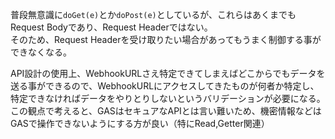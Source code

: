 普段無意識に`doGet(e)`とか`doPost(e)`としているが、これらはあくまでもRequest Bodyであり、Request Headerではない。  
そのため、Request Headerを受け取りたい場合があってもうまく制御する事ができなくなる。

API設計の使用上、WebhookURLさえ特定できてしまえばどこからでもデータを送る事ができるので、WebhookURLにアクセスしてきたものが何者か特定し、特定できなければデータをやりとりしないというバリデーションが必要になる。  
この観点で考えると、GASはセキュアなAPIとは言い難いため、機密情報などはGASで操作できないようにする方が良い（特にRead,Getter関連）
